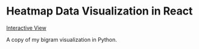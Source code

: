 # Heatmap Data Visualization in React

[Interactive View](https://denzariu.github.io/data-visualization-react/)

A copy of my bigram visualization in Python.
